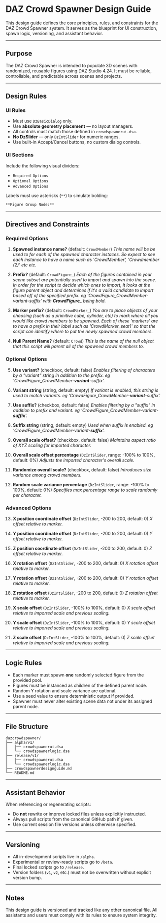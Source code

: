 # DAZ Crowd Spawner Design Guide

This design guide defines the core principles, rules, and constraints for the DAZ Crowd Spawner system. It serves as the blueprint for UI construction, spawn logic, versioning, and assistant behavior.

---

## Purpose

The DAZ Crowd Spawner is intended to populate 3D scenes with randomized, reusable figures using DAZ Studio 4.24. It must be reliable, controllable, and predictable across scenes and projects.

---

## Design Rules

### UI Rules

* Must use `DzBasicDialog` only.
* Use **absolute geometry placement** — no layout managers.
* All controls must match those defined in `crowdspawnerui.dsa`.
* **No DzSlider** — only `DzIntSlider` for numeric ranges.
* Use built-in Accept/Cancel buttons, no custom dialog controls.

### UI Sections

Include the following visual dividers:

* `Required Options`
* `Optional Options`
* `Advanced Options`

Labels must use asterisks (`**`) to simulate bolding:

```
**Figure Group Node:**
```

---

## Directives and Constraints

### Required Options

1. **Spawned instance name?** (default: `CrowdMember`)
   *This name will be be used to for each of the spawned character instaces. So expect to see each instance to have a name such as 'CrowdMember', 'Crowdmember (2)' etc etc.*

2. **Prefix?** (default: `CrowdFigure_`)
   *Each of the figures contained in your scene subset are potentially used to import and spawn into the scene. In order for the script to decide which ones to import, it looks at the figure parent object and determines if it's a valid candidate to import based off of the specified prefix. eg 'CrowdFigure\_CrowdMember-variant-suffix' with **CrowdFigure\_** being bold.*

3. **Marker prefix?** (default: `CrowdMarker_`)
   *You are to place objects of your choosing (such as a primitive cube, cylinder, etc) to mark where all you would like crowd members to be spawned. Each of these 'markers' are to have a prefix in their label such as 'CrowdMarker\_seat1' so that the script can identify where to put the newly spawned crowd members.*

4. **Null Parent Name?** (default: `Crowd`)
   *This is the name of the null object that this script will parent all of the spawned crowd members to.*

### Optional Options

5. **Use variant?** (checkbox, default: false)
   *Enables filtering of characters by a "variant" string in addition to the prefix. eg 'CrowdFigure\_CrowdMember-**variant**-suffix'.*

6. **Variant string** (string, default: empty)
   *If variant is enabled, this string is used to match variants. eg 'CrowdFigure\_CrowdMember-**variant**-suffix'.*

7. **Use suffix?** (checkbox, default: false)
   *Enables filtering by a "suffix" in addition to prefix and variant. eg 'CrowdFigure\_CrowdMember-variant-**suffix**'.*

8. **Suffix string** (string, default: empty)
   *Used when suffix is enabled. eg 'CrowdFigure\_CrowdMember-variant-**suffix**'.*

9. **Overall scale offset?** (checkbox, default: false)
   *Maintains aspect ratio of XYZ scaling for imported character.*

10. **Overall scale offset percentage** (`DzIntSlider`, range: -100% to 100%, default: 0%)
    *Adjusts the imported character's overall scale.*

11. **Randomize overall scale?** (checkbox, default: false)
    *Introduces size variance among crowd members.*

12. **Random scale variance percentage** (`DzIntSlider`, range: -100% to 100%, default: 0%)
    *Specifies max percentage range to scale randomly per character.*

### Advanced Options

13. **X position coordinate offset** (`DzIntSlider`, -200 to 200, default: 0)
    *X offset relative to marker.*

14. **Y position coordinate offset** (`DzIntSlider`, -200 to 200, default: 0)
    *Y offset relative to marker.*

15. **Z position coordinate offset** (`DzIntSlider`, -200 to 200, default: 0)
    *Z offset relative to marker.*

16. **X rotation offset** (`DzIntSlider`, -200 to 200, default: 0)
    *X rotation offset relative to marker.*

17. **Y rotation offset** (`DzIntSlider`, -200 to 200, default: 0)
    *Y rotation offset relative to marker.*

18. **Z rotation offset** (`DzIntSlider`, -200 to 200, default: 0)
    *Z rotation offset relative to marker.*

19. **X scale offset** (`DzIntSlider`, -100% to 100%, default: 0)
    *X scale offset relative to imported scale and previous scaling.*

20. **Y scale offset** (`DzIntSlider`, -100% to 100%, default: 0)
    *Y scale offset relative to imported scale and previous scaling.*

21. **Z scale offset** (`DzIntSlider`, -100% to 100%, default: 0)
    *Z scale offset relative to imported scale and previous scaling.*

---

## Logic Rules

* Each marker must spawn **one** randomly selected figure from the provided pool.
* Figures must be instanced as children of the defined parent node.
* Random Y rotation and scale variance are optional.
* Use a seed value to ensure deterministic output if provided.
* Spawner must never alter existing scene data not under its assigned parent node.

---

## File Structure

```
dazcrowdspawner/
├── alpha/v1/
│   ├── crowdspawnerui.dsa
│   └── crowdspawnerlogic.dsa
├── release/v1/
│   ├── crowdspawnerui.dsa
│   └── crowdspawnerlogic.dsa
├── crowdspawnerdesignguide.md
└── README.md
```

---

## Assistant Behavior

When referencing or regenerating scripts:

* Do **not** rewrite or improve locked files unless explicitly instructed.
* Always pull scripts from the canonical GitHub path if given.
* Use current session file versions unless otherwise specified.

---

## Versioning

* All in-development scripts live in `/alpha`.
* Experimental or review-ready scripts go to `/beta`.
* Final locked scripts go to `/release`.
* Version folders (`v1`, `v2`, etc.) must not be overwritten without explicit version bump.

---

## Notes

This design guide is versioned and tracked like any other canonical file. All assistants and users must comply with its rules to ensure system integrity.
